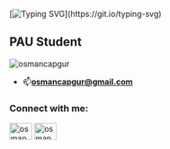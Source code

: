 <!--
**osmancapgur/osmancapgur** is a ✨ _special_ ✨ repository because its `README.md` (this file) appears on your GitHub profile.

Here are some ideas to get you started:

- 🔭 I’m currently working on ...
- 🌱 I’m currently learning ...
- 👯 I’m looking to collaborate on ...
- 🤔 I’m looking for help with ...
- 💬 Ask me about ...
- 📫 How to reach me: ...
- 😄 Pronouns: ...
- ⚡ Fun fact: ...
-->
[![Typing SVG](https://readme-typing-svg.herokuapp.com?duration=9000&color=000000FF&size=30&center=false&vCenter=true&lines=Hi,I'm+Ali+Osman.)](https://git.io/typing-svg)
<h2>PAU Student</h2>

<p align="left"> <img src="https://komarev.com/ghpvc/?username=osmancapgur&label=Profile%20views&color=0e75b6&style=flat" alt="osmancapgur" /> </p>

- 📫**osmancapgur@gmail.com**

<h3 align="left">Connect with me:</h3>
<p align="left">
<a href="https://tr.linkedin.com/in/ali-osman-capgur-0620" target="blank"><img align="center" src="https://cdn.jsdelivr.net/npm/simple-icons@3.0.1/icons/linkedin.svg" alt="osman_capgur" height="30" width="40" /></a>
<a href="https://www.instagram.com/osman_capgur/" target="blank"><img align="center" src="https://cdn.jsdelivr.net/npm/simple-icons@3.0.1/icons/instagram.svg" alt="osman_capgur" height="30" width="40" /></a>
</p>
